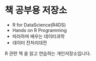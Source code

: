 # 책 공부용 저장소

* R for DataScience(R4DS)
* Hands on R Programming
* 따라하며 배우는 데이터과학
* 데이터 전처리대전


R 관련 책 을 읽고 연습하는 개인저장소입니다.

